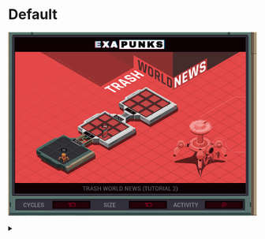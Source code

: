 # Default
![](default.gif)

<details><summary></summary>
<p>

```
LINK 800
GRAB 200
COPY F X
ADDI X F X
MULI X F X
SUBI X F X
COPY X F
LINK 800
DROP
HALT
```
</p>
</details>
